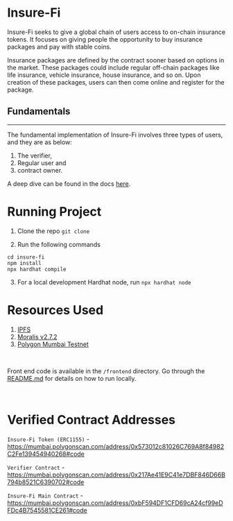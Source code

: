 # Insure-Fi

Insure-Fi seeks to give a global chain of users access to on-chain insurance tokens. It focuses on giving people the opportunity to buy insurance packages and pay with stable coins. 

Insurance packages are defined by the contract sooner based on options in the market. These packages could include regular off-chain packages like life insurance, vehicle insurance, house insurance, and so on. Upon creation of these packages, users can then come online and register for the package.
<br>

## Fundamentals
--------------------
The fundamental implementation of Insure-Fi involves three types of users, and they are as below:

1. The verifier, 
2. Regular user and 
3. contract owner. 


A deep dive can be found in the docs [here](https://docs.google.com/document/d/1_G3w3AMofF8dsvJJIiocLK9cbhnXURTEcQKGaXebV0s/edit).


# Running Project

1. Clone the repo
`git clone`

2. Run the following commands 
```
cd insure-fi
npm install
npx hardhat compile
```

3. For a local development Hardhat node, run `npx hardhat node`


# Resources Used

1. [IPFS](https://ipfs.io)
2. [Moralis v2.7.2](https://moralis.io)
3. [Polygon Mumbai Testnet](https://mumbai.polygonscan.com)

<br>

Front end code is available in the `/frontend` directory. Go through the [README.md](https://github.com/leonardokhorliey/de-insurance/tree/main/frontend/README.md) for details on how to run locally.

<br>

# Verified Contract Addresses

`Insure-Fi Token (ERC1155)` - https://mumbai.polygonscan.com/address/0x573012c81026C769A8f84982C2Fe139454940268#code

`Verifier Contract` - https://mumbai.polygonscan.com/address/0x217Ae41E9C41e7DBF846D66B794b8521C6390702#code

`Insure-Fi Main Contract` - https://mumbai.polygonscan.com/address/0xbF594DF1CFD69cA24cf99eDFDc4B7545581CE261#code
